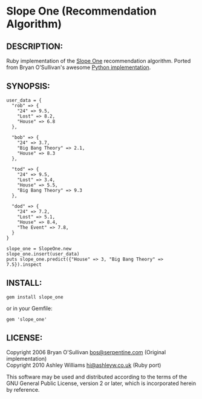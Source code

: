 # Slope One (Recommendation Algorithm)

## DESCRIPTION:

Ruby implementation of the [Slope One](http://en.wikipedia.org/wiki/Slope_One) recommendation algorithm. Ported from Bryan O’Sullivan's awesome [Python implementation](http://www.serpentine.com/blog/2006/12/12/collaborative-filtering-made-easy/).

## SYNOPSIS:

    user_data = {
      "rob" => {
        "24" => 9.5,
        "Lost" => 8.2,
        "House" => 6.8
      },

      "bob" => {
        "24" => 3.7,
        "Big Bang Theory" => 2.1,
        "House" => 8.3
      },

      "tod" => {
        "24" => 9.5,
        "Lost" => 3.4,
        "House" => 5.5,
        "Big Bang Theory" => 9.3
      },

      "dod" => {
        "24" => 7.2,
        "Lost" => 5.1,
        "House" => 8.4,
        "The Event" => 7.8,
      }
    }

    slope_one = SlopeOne.new
    slope_one.insert(user_data)
    puts slope_one.predict({"House" => 3, "Big Bang Theory" => 7.5}).inspect

## INSTALL:

    gem install slope_one

or in your Gemfile:

    gem 'slope_one'

## LICENSE:

Copyright 2006 Bryan O'Sullivan <bos@serpentine.com> (Original implementation)  
Copyright 2010 Ashley Williams <hi@ashleyw.co.uk> (Ruby port)

This software may be used and distributed according to the terms
of the GNU General Public License, version 2 or later, which is
incorporated herein by reference.